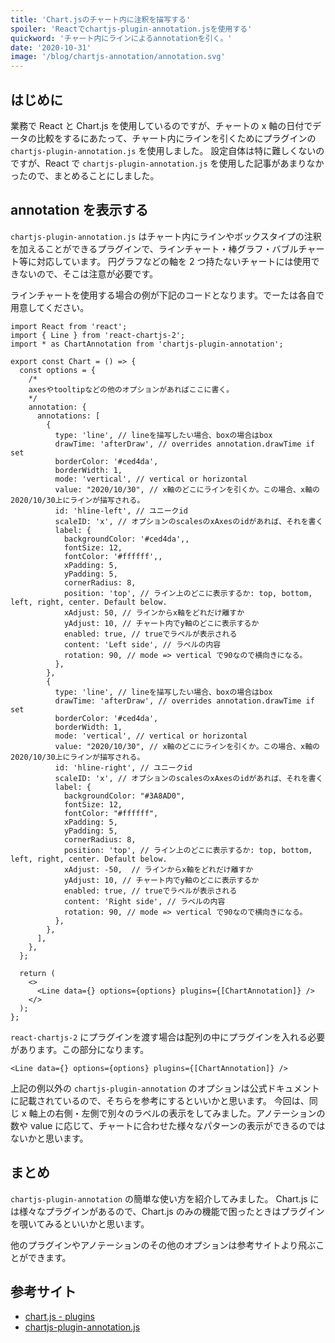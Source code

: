 ```yaml
---
title: 'Chart.jsのチャート内に注釈を描写する'
spoiler: 'Reactでchartjs-plugin-annotation.jsを使用する'
quickword: 'チャート内にラインによるannotationを引く。'
date: '2020-10-31'
image: '/blog/chartjs-annotation/annotation.svg'
---
```


## はじめに

業務で React と Chart.js を使用しているのですが、チャートの x 軸の日付でデータの比較をするにあたって、チャート内にラインを引くためにプラグインの `chartjs-plugin-annotation.js` を使用しました。
設定自体は特に難しくないのですが、React で `chartjs-plugin-annotation.js` を使用した記事があまりなかったので、まとめることにしました。

## annotation を表示する

`chartjs-plugin-annotation.js` はチャート内にラインやボックスタイプの注釈を加えることができるプラグインで、ラインチャート・棒グラフ・バブルチャート等に対応しています。
円グラフなどの軸を 2 つ持たないチャートには使用できないので、そこは注意が必要です。

ラインチャートを使用する場合の例が下記のコードとなります。でーたは各自で用意してください。

```tsx
import React from 'react';
import { Line } from 'react-chartjs-2';
import * as ChartAnnotation from 'chartjs-plugin-annotation';

export const Chart = () => {
  const options = {
    /*
    axesやtooltipなどの他のオプションがあればここに書く。
    */
    annotation: {
      annotations: [
        {
          type: 'line', // lineを描写したい場合、boxの場合はbox
          drawTime: 'afterDraw', // overrides annotation.drawTime if set
          borderColor: '#ced4da',
          borderWidth: 1,
          mode: 'vertical', // vertical or horizontal
          value: "2020/10/30", // x軸のどこにラインを引くか。この場合、x軸の2020/10/30上にラインが描写される。
          id: 'hline-left', // ユニークid
          scaleID: 'x', // オプションのscalesのxAxesのidがあれば、それを書く
          label: {
            backgroundColor: '#ced4da',,
            fontSize: 12,
            fontColor: '#ffffff',,
            xPadding: 5,
            yPadding: 5,
            cornerRadius: 8,
            position: 'top', // ライン上のどこに表示するか: top, bottom, left, right, center. Default below.
            xAdjust: 50, // ラインからx軸をどれだけ離すか
            yAdjust: 10, // チャート内でy軸のどこに表示するか
            enabled: true, // trueでラベルが表示される
            content: 'Left side', // ラベルの内容
            rotation: 90, // mode => vertical で90なので横向きになる。
          },
        },
        {
          type: 'line', // lineを描写したい場合、boxの場合はbox
          drawTime: 'afterDraw', // overrides annotation.drawTime if set
          borderColor: '#ced4da',
          borderWidth: 1,
          mode: 'vertical', // vertical or horizontal
          value: "2020/10/30", // x軸のどこにラインを引くか。この場合、x軸の2020/10/30上にラインが描写される。
          id: 'hline-right', // ユニークid
          scaleID: 'x', // オプションのscalesのxAxesのidがあれば、それを書く
          label: {
            backgroundColor: "#3A8AD0",
            fontSize: 12,
            fontColor: "#ffffff",
            xPadding: 5,
            yPadding: 5,
            cornerRadius: 8,
            position: 'top', // ライン上のどこに表示するか: top, bottom, left, right, center. Default below.
            xAdjust: -50,  // ラインからx軸をどれだけ離すか
            yAdjust: 10, // チャート内でy軸のどこに表示するか
            enabled: true, // trueでラベルが表示される
            content: 'Right side', // ラベルの内容
            rotation: 90, // mode => vertical で90なので横向きになる。
          },
        },
      ],
    },
  };

  return (
    <>
      <Line data={} options={options} plugins={[ChartAnnotation]} />
    </>
  );
};
```

`react-chartjs-2` にプラグインを渡す場合は配列の中にプラグインを入れる必要があります。この部分になります。

```tsx
<Line data={} options={options} plugins={[ChartAnnotation]} />
```

上記の例以外の `chartjs-plugin-annotation` のオプションは公式ドキュメントに記載されているので、そちらを参考にするといいかと思います。
今回は、同じ x 軸上の右側・左側で別々のラベルの表示をしてみました。アノテーションの数や value に応じて、チャートに合わせた様々なパターンの表示ができるのではないかと思います。

## まとめ

`chartjs-plugin-annotation` の簡単な使い方を紹介してみました。
Chart.js には様々なプラグインがあるので、Chart.js のみの機能で困ったときはプラグインを覗いてみるといいかと思います。

他のプラグインやアノテーションのその他のオプションは参考サイトより飛ぶことができます。

## 参考サイト

- [chart.js - plugins](https://github.com/chartjs/awesome#plugins)
- [chartjs-plugin-annotation.js](https://github.com/chartjs/chartjs-plugin-annotation)
